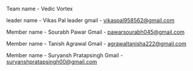 Team name - Vedic Vortex 

leader name - Vikas Pal 
leader gmail - vikaspal958562@gmail.com

Member name - Sourabh Pawar 
Gmail - pawarsourabh045@gmail.com  

Member name - Tanish Agrawal 
Gmail - agrawaltanisha222@gmail.com

Member name - Suryansh Pratapsingh
Gmail - suryanshpratapsingh00@gmail.com